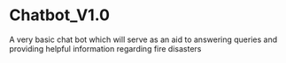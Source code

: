 # Chatbot_V1.0
A very basic chat bot which will serve as an aid to answering queries and providing helpful information regarding fire disasters
